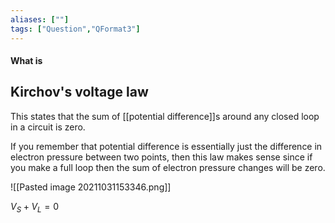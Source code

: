 ```yaml
---
aliases: [""]
tags: ["Question","QFormat3"]
---
```


#### What is
## Kirchov's voltage law
This states that the sum of [[potential difference]]s around any closed loop in a circuit is zero.

If you remember that potential difference is essentially just the difference in electron pressure between two points, then this law makes sense since if you make a full loop then the sum of electron pressure changes will be zero.

![[Pasted image 20211031153346.png]]

$V_S + V_L = 0$